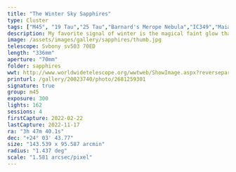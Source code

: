 ```yaml
---
title: "The Winter Sky Sapphires"
type: Cluster
tags: ["M45", "19 Tau","25 Tau","Barnard's Merope Nebula","IC349","Maia Nebula","Merope Nebula","NGC1432","NGC1435","Sterope I (21 Tau)","The star 18 Tau","The star Alcyone (η Tau)","The star Asterope","The star Atlas (27 Tau)","The star Celaeno (16 Tau)","The star Electra (17 Tau)","The star Merope (23 Tau)","The star Pleione (28 Tau)","The star Sterope II (22 Tau)","The star Taygeta (q Tau)"]
description: My favorite signal of winter is the magical faint glow that glimmers in your peripheral vision but fades to a blur when you gaze head on. Magnification reveals several bright blue stars burrowing through long filaments of ionized gas and dust. The brightest of these are the famed Seven Sisters or Pleiades.
image: /assets/images/gallery/sapphires/thumb.jpg
telescope: Svbony sv503 70ED
length: "336mm"
aperture: "70mm"
folder: sapphires
wwt: http://www.worldwidetelescope.org/wwtweb/ShowImage.aspx?reverseparity=False&scale=1.580821&name=sapphires.jpg&imageurl=https://deepskyworkflows.com/assets/images/gallery/sapphires/sapphires.jpg&credits=Jeremy+Likness+at+DeepSkyWorkflows.com+(All+Rights+Reserved)&creditsUrl=&ra=56.851766&dec=24.061330&x=2640.1&y=1920.6&rotation=50.96&thumb=https://deepskyworkflows.com/assets/images/gallery/sapphires/thumb.jpg
printurl: /gallery/20023740/photo/2681259301
signature: true
group: m45
exposure: 300
lights: 162
sessions: 4
firstCapture: 2022-02-22
lastCapture: 2022-11-17
ra: "3h 47m 40.1s"
dec: "+24° 03' 43.77"
size: "143.539 x 95.587 arcmin"
radius: "1.437 deg"
scale: "1.581 arcsec/pixel"
---
```


